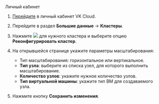 <tabs>
<tablist>
<tab>Личный кабинет</tab>
</tablist>
<tabpanel>

1. [Перейдите](https://msk.cloud.vk.com/app/) в личный кабинет VK Cloud.
1. Перейдите в раздел **Большие данные** → **Кластеры**.
1. Нажмите ![ ](/ru/assets/more-icon.svg "inline") для нужного кластера и выберите опцию **Реконфигурировать кластер**.
1. На открывшейся странице укажите параметры масштабирования:

   - Тип масштабирования: горизонтальное или вертикальное.
   - **Тип узла**: выберите из списка узел, для которого выполнить масштабирование.
   - **Количество узлов**: укажите нужное количество узлов.
   - **Тип виртуальной машины**: укажите тип ВМ для создаваемого узла.

1. Нажмите кнопку **Сохранить изменения**.

</tabpanel>
</tabs>
